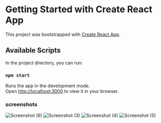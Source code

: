 # Getting Started with Create React App

This project was bootstrapped with [Create React App](https://github.com/facebook/create-react-app).

## Available Scripts

In the project directory, you can run:

### `npm start`

Runs the app in the development mode.\
Open [http://localhost:3000](http://localhost:3000) to view it in your browser.

### screenshots 
![Screenshot (6)](https://user-images.githubusercontent.com/61246422/150673428-c91baae6-b877-473e-8dbc-d568d8ffb99c.png)
![Screenshot (3)](https://user-images.githubusercontent.com/61246422/150673431-1ef34ab9-a625-4656-a888-1e69f249fd2f.png)
![Screenshot (4)](https://user-images.githubusercontent.com/61246422/150673433-0b4949e3-8908-4bd8-a287-fad16f24d264.png)
![Screenshot (5)](https://user-images.githubusercontent.com/61246422/150673435-a5738c89-665e-400d-8e49-b5516aec224a.png)
